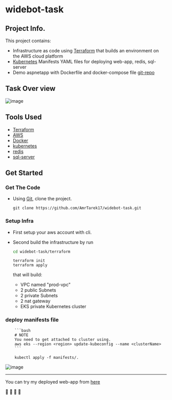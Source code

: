 # widebot-task
## Project Info.

This project contains:
*  Infrastructure as code using [Terraform](https://www.terraform.io/) that builds an environment on the AWS cloud platform
* [Kubernetes](https://kubernetes.io) Manifests YAML files for deploying web-app, redis, sql-server
* Demo aspnetapp with Dockerfile and docker-compose file [git-repo](https://github.com/docker/awesome-compose/tree/master/aspnet-mssql)

## Task Over view

![image](https://github.com/AmrTarek17/widebot-task/assets/47079437/6c4fd6ac-9333-4846-bd0a-ca444223ce8e)

## Tools Used

* [Terraform](https://www.terraform.io/)
* [AWS](https://aws.amazon.com/)
* [Docker](https://www.docker.com/)
* [kubernetes](https://kubernetes.io)
* [redis](https://redis.io/)
* [sql-server](https://www.microsoft.com/en-us/sql-server)


## Get Started

### Get The Code 
* Using [Git](https://git-scm.com/), clone the project.

    ```
    git clone https://github.com/AmrTarek17/widebot-task.git
    ```
### Setup Infra
* First setup your aws account with cli.

* Second build the infrastructure by run

    ```bash
    cd widebot-task/terraform
    ```

    ``` 
    terraform init
    terraform apply
    ```
    that will build:
    
    * VPC named "prod-vpc"
    * 2 public Subnets
    * 2 private Subnets
    * 2 nat gateway   
    * EKS private Kubernetes cluster


       

### deploy manifests file
    
        ```bash
        # NOTE
        You need to get attached to cluster using.
        aws eks --region <region> update-kubeconfig --name <clusterName> 
        ```
    
``` 
    kubectl apply -f manifests/.
```
![image](https://github.com/AmrTarek17/widebot-task/assets/47079437/93b3ed5c-5287-4807-8005-d666c9420a96)

---

You can try my deployed web-app from [here](http://a4753f8c748e34c9590ab7cf68efe89d-1278385603.us-west-2.elb.amazonaws.com/)


:tada: :tada: :tada: :tada:
